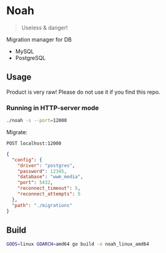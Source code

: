 # Noah

> Useless & danger!

Migration manager for DB

* MySQL
* PostgreSQL

## Usage

Product is very raw! Please do not use it if you find this repo.

### Running in HTTP-server mode

```bash
./noah -s --port=12000
```

Migrate:

`POST localhost:12000`

```json
{
  "config": {
    "driver": "postgres",
    "password": 12345,
    "database": "wwm_media",
    "port": 5432,
    "reconnect_timeout": 5,
    "reconnect_attempts": 5
  },
  "path": "./migrations"
}
```

## Build

```bash
GOOS=linux GOARCH=amd64 go build -o noah_linux_amd64
```